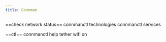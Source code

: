 ```yaml
---
title: Connman
---
```


==check network status==
  connmanctl technologies
  connmanctl services
  
==ctl==
  connmanctl
    help
    tether wifi on
